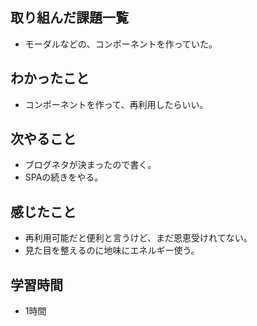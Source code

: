 ## 取り組んだ課題一覧
- モーダルなどの、コンポーネントを作っていた。

## わかったこと
- コンポーネントを作って、再利用したらいい。

## 次やること
- ブログネタが決まったので書く。
- SPAの続きをやる。

## 感じたこと
- 再利用可能だと便利と言うけど、まだ恩恵受けれてない。
- 見た目を整えるのに地味にエネルギー使う。

## 学習時間
- 1時間